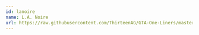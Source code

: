 ```yaml
---
id: lanoire
name: L.A. Noire
url: https://raw.githubusercontent.com/ThirteenAG/GTA-One-Liners/master/LANOIRE/lanoirewd.json
---
```


